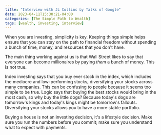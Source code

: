 ```yaml
---
title: "Interview with JL Collins by Talks of Google"
date: 2023-04-11T15:30:21-04:00
categories: [The Simple Path to Wealth]
tags: [wealth, investing, interview]
---
```


When you are investing, simplicity is key. Keeping things simple helps ensure that you can stay on the path to financial freedom without spending a bunch of time, money, and resources that you don't have.

The main thing working against us is that Wall Street likes to say that everyone can become millionaires by paying _them_ a bunch of money. This is not true.

Index investing says that you buy ever stock in the index, which includes the mediocre and low-performing stocks, diversifying your stocks across many companies. This can be confusing to people because it seems too simple to be true. Logic says that buying the best stocks would bring in the most cash, so why buy the little dogs? Because today's dogs are tomorrow's kings and today's kings might be tomorrow's fallouts. Diversifying your stocks allows you to have a more stable portfolio.

Buying a house is not an investing decision, it's a lifestyle decision. Make sure you run the numbers before you commit; make sure you understand what to expect with payments.
